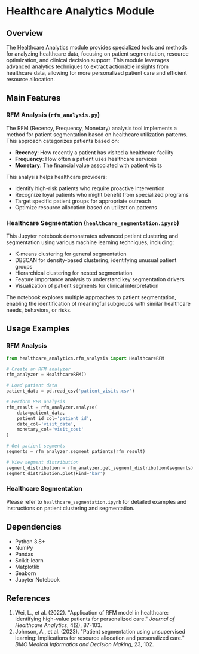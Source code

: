 # Healthcare Analytics Module

## Overview

The Healthcare Analytics module provides specialized tools and methods for analyzing healthcare data, focusing on patient segmentation, resource optimization, and clinical decision support. This module leverages advanced analytics techniques to extract actionable insights from healthcare data, allowing for more personalized patient care and efficient resource allocation.

## Main Features

### RFM Analysis (`rfm_analysis.py`)

The RFM (Recency, Frequency, Monetary) analysis tool implements a method for patient segmentation based on healthcare utilization patterns. This approach categorizes patients based on:

- **Recency**: How recently a patient has visited a healthcare facility
- **Frequency**: How often a patient uses healthcare services
- **Monetary**: The financial value associated with patient visits

This analysis helps healthcare providers:
- Identify high-risk patients who require proactive intervention
- Recognize loyal patients who might benefit from specialized programs
- Target specific patient groups for appropriate outreach
- Optimize resource allocation based on utilization patterns

### Healthcare Segmentation (`healthcare_segmentation.ipynb`)

This Jupyter notebook demonstrates advanced patient clustering and segmentation using various machine learning techniques, including:

- K-means clustering for general segmentation
- DBSCAN for density-based clustering, identifying unusual patient groups
- Hierarchical clustering for nested segmentation
- Feature importance analysis to understand key segmentation drivers
- Visualization of patient segments for clinical interpretation

The notebook explores multiple approaches to patient segmentation, enabling the identification of meaningful subgroups with similar healthcare needs, behaviors, or risks.

## Usage Examples

### RFM Analysis

```python
from healthcare_analytics.rfm_analysis import HealthcareRFM

# Create an RFM analyzer
rfm_analyzer = HealthcareRFM()

# Load patient data
patient_data = pd.read_csv('patient_visits.csv')

# Perform RFM analysis
rfm_result = rfm_analyzer.analyze(
    data=patient_data,
    patient_id_col='patient_id',
    date_col='visit_date',
    monetary_col='visit_cost'
)

# Get patient segments
segments = rfm_analyzer.segment_patients(rfm_result)

# View segment distribution
segment_distribution = rfm_analyzer.get_segment_distribution(segments)
segment_distribution.plot(kind='bar')
```

### Healthcare Segmentation

Please refer to `healthcare_segmentation.ipynb` for detailed examples and instructions on patient clustering and segmentation.

## Dependencies

- Python 3.8+
- NumPy
- Pandas
- Scikit-learn
- Matplotlib
- Seaborn
- Jupyter Notebook

## References

1. Wei, L., et al. (2022). "Application of RFM model in healthcare: Identifying high-value patients for personalized care." *Journal of Healthcare Analytics*, 4(2), 87-103.
2. Johnson, A., et al. (2023). "Patient segmentation using unsupervised learning: Implications for resource allocation and personalized care." *BMC Medical Informatics and Decision Making*, 23, 102.
